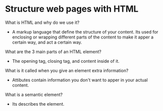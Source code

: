 # Structure web pages with HTML

What is HTML and why do we use it?

- A markup language that define the structure of your content. Its used for enclosing or wrapping different parts of the content to make it apper a certain way, and act a certain way.  

What are the 3 main parts of an HTML element?

- The opening tag, closing tag, and content inside of it. 

What is it called when you give an element extra information?

- Attibutes contain information you don't  want to apper in your actual content.

What is a semantic element?

- Its describes the element.

